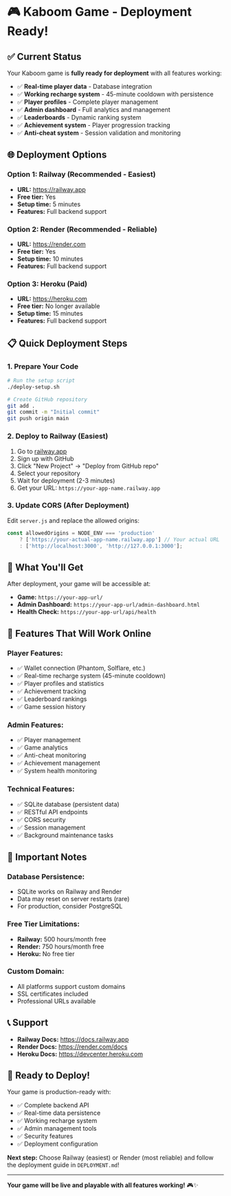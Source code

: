 # 🎮 Kaboom Game - Deployment Ready!

## ✅ Current Status

Your Kaboom game is **fully ready for deployment** with all features working:

- ✅ **Real-time player data** - Database integration
- ✅ **Working recharge system** - 45-minute cooldown with persistence
- ✅ **Player profiles** - Complete player management
- ✅ **Admin dashboard** - Full analytics and management
- ✅ **Leaderboards** - Dynamic ranking system
- ✅ **Achievement system** - Player progression tracking
- ✅ **Anti-cheat system** - Session validation and monitoring

## 🌐 Deployment Options

### **Option 1: Railway (Recommended - Easiest)**
- **URL:** https://railway.app
- **Free tier:** Yes
- **Setup time:** 5 minutes
- **Features:** Full backend support

### **Option 2: Render (Recommended - Reliable)**
- **URL:** https://render.com
- **Free tier:** Yes
- **Setup time:** 10 minutes
- **Features:** Full backend support

### **Option 3: Heroku (Paid)**
- **URL:** https://heroku.com
- **Free tier:** No longer available
- **Setup time:** 15 minutes
- **Features:** Full backend support

## 📋 Quick Deployment Steps

### 1. **Prepare Your Code**
```bash
# Run the setup script
./deploy-setup.sh

# Create GitHub repository
git add .
git commit -m "Initial commit"
git push origin main
```

### 2. **Deploy to Railway (Easiest)**
1. Go to [railway.app](https://railway.app)
2. Sign up with GitHub
3. Click "New Project" → "Deploy from GitHub repo"
4. Select your repository
5. Wait for deployment (2-3 minutes)
6. Get your URL: `https://your-app-name.railway.app`

### 3. **Update CORS (After Deployment)**
Edit `server.js` and replace the allowed origins:
```javascript
const allowedOrigins = NODE_ENV === 'production' 
    ? ['https://your-actual-app-name.railway.app'] // Your actual URL
    : ['http://localhost:3000', 'http://127.0.0.1:3000'];
```

## 🎯 What You'll Get

After deployment, your game will be accessible at:
- **Game:** `https://your-app-url/`
- **Admin Dashboard:** `https://your-app-url/admin-dashboard.html`
- **Health Check:** `https://your-app-url/api/health`

## 🔧 Features That Will Work Online

### **Player Features:**
- ✅ Wallet connection (Phantom, Solflare, etc.)
- ✅ Real-time recharge system (45-minute cooldown)
- ✅ Player profiles and statistics
- ✅ Achievement tracking
- ✅ Leaderboard rankings
- ✅ Game session history

### **Admin Features:**
- ✅ Player management
- ✅ Game analytics
- ✅ Anti-cheat monitoring
- ✅ Achievement management
- ✅ System health monitoring

### **Technical Features:**
- ✅ SQLite database (persistent data)
- ✅ RESTful API endpoints
- ✅ CORS security
- ✅ Session management
- ✅ Background maintenance tasks

## 🚨 Important Notes

### **Database Persistence:**
- SQLite works on Railway and Render
- Data may reset on server restarts (rare)
- For production, consider PostgreSQL

### **Free Tier Limitations:**
- **Railway:** 500 hours/month free
- **Render:** 750 hours/month free
- **Heroku:** No free tier

### **Custom Domain:**
- All platforms support custom domains
- SSL certificates included
- Professional URLs available

## 📞 Support

- **Railway Docs:** https://docs.railway.app
- **Render Docs:** https://render.com/docs
- **Heroku Docs:** https://devcenter.heroku.com

## 🎉 Ready to Deploy!

Your game is production-ready with:
- ✅ Complete backend API
- ✅ Real-time data persistence
- ✅ Working recharge system
- ✅ Admin management tools
- ✅ Security features
- ✅ Deployment configuration

**Next step:** Choose Railway (easiest) or Render (most reliable) and follow the deployment guide in `DEPLOYMENT.md`!

---

**Your game will be live and playable with all features working!** 🎮✨
